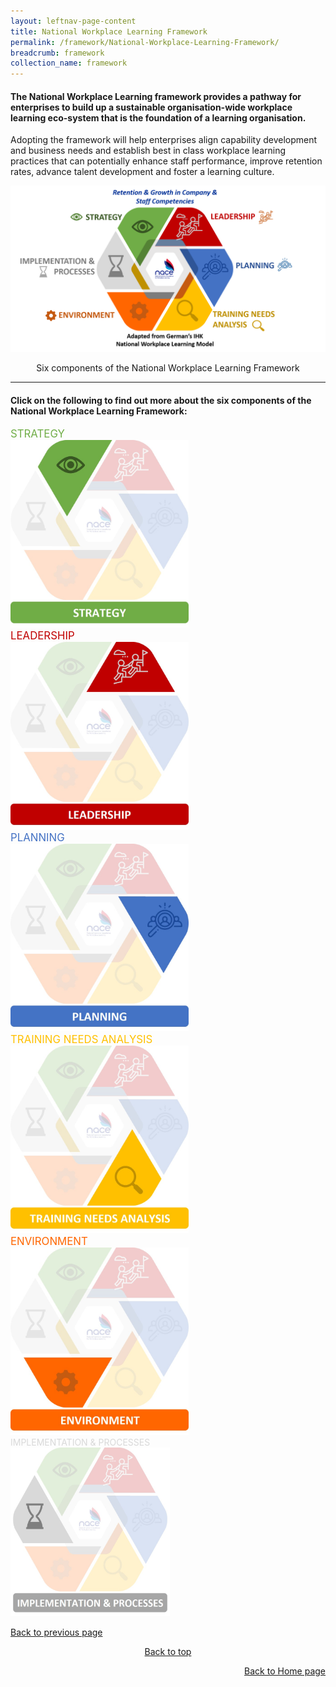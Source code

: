 ```yaml
---
layout: leftnav-page-content
title: National Workplace Learning Framework
permalink: /framework/National-Workplace-Learning-Framework/
breadcrumb: framework
collection_name: framework
---
```



#### The National Workplace Learning framework provides a pathway for enterprises to build up a sustainable organisation-wide workplace learning eco-system that is the foundation of a learning organisation. 

Adopting the framework will help enterprises align capability development and business needs and establish best in class workplace learning practices that can potentially enhance staff performance, improve retention rates, advance talent development and foster a learning culture. 


![National Workplace Learning Framework](/images/framework-title.png)
<p style="text-align:center">Six components of the National Workplace Learning Framework</p>

-------------------

#### **Click on the following to find out more about the six components of the National Workplace Learning Framework:**

<p><p>
	
<div>
	<div class="row is-multiline">
		<div class="col is-one-third-desktop is-one-third-tablet">
			<figcaption class="has-text-weight-bold" style="color:#70AD47"><big>STRATEGY</big></figcaption>
			<a href="/framework/strategy-overview/"><img src="/images/framework-icon/strategy-icon.jpg" alt="strategy" style="width:285px;height:300px;"></a>
		</div>
		<div class="col is-one-third-desktop is-one-third-tablet">
			<figcaption class="has-text-weight-bold" style="color:#C00000"><big>LEADERSHIP</big></figcaption>
			<a href="/framework/leadership-overview/"><img src="/images/framework-icon/leadership-icon.jpg" alt="leadership" style="width:285px;height:300px;"></a>
		</div>
		<div class="col is-one-third-desktop is-one-third-tablet">
			<figcaption class="has-text-weight-bold" style="color:#4472C4"><big>PLANNING</big></figcaption>
			<a href="/framework/planning-overview/"><img src="/images/framework-icon/planning-icon.jpg" alt="planning" style="width:285px;height:300px;"></a>
		</div>
		<div class="col is-one-third-desktop is-one-third-tablet">
			<figcaption class="has-text-weight-bold" style="color:#FFC000"><big>TRAINING NEEDS ANALYSIS</big></figcaption>
			<a href="/framework/training-needs-analysis-overview/"><img src="/images/framework-icon/tna-icon.jpg" alt="training-needs-analysis" style="width:285px;height:300px;"></a>
		</div>
		<div class="col is-one-third-desktop is-one-third-tablet">
			<figcaption class="has-text-weight-bold" style="color:#FF6600"><big>ENVIRONMENT</big></figcaption>
			<a href="/framework/environment-overview/"><img src="/images/framework-icon/environment-icon.jpg" alt="environment" style="width:285px;height:300px;"></a>
		</div>
		<div class="col is-one-third-desktop is-one-third-tablet">
			<figcaption class="has-text-weight-bold" style="color:#D9D9D9">IMPLEMENTATION & PROCESSES</figcaption>
			<a href="/framework/implementation-and-processes-overview/"><img src="/images/framework-icon/inp-icon.jpg" alt="implementation-and-processes" style="width:255px;height:270px;"></a>
	        </div>
</div>



	
<p style="text-align:left"><a href="#" onclick="history.go(-1)">Back to previous page</a>
<p style="text-align:center"><a href="#top">Back to top</a>
<p style="text-align:right"><a href="https://nyp-wpl-staging.netlify.com/">Back to Home page</a>

